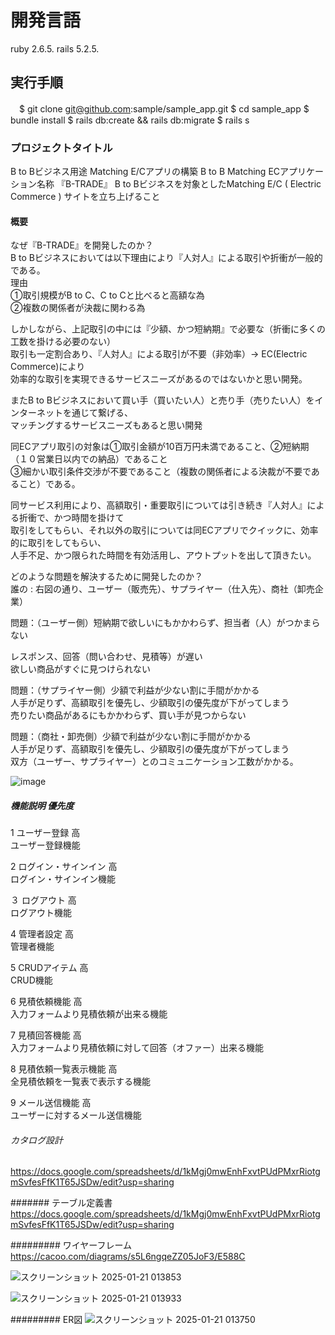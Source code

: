 # 開発言語
   ruby 2.6.5.
   rails 5.2.5.

## 実行手順
　$ git clone git@github.com:sample/sample_app.git
  $ cd sample_app
  $ bundle install
  $ rails db:create && rails db:migrate
  $ rails s

### プロジェクトタイトル
  B to Bビジネス用途 Matching E/Cアプリの構築 
  B to B Matching ECアプリケーション名称 『B-TRADE』
  B to Bビジネスを対象としたMatching E/C ( Electric Commerce ) サイトを立ち上げること

#### 概要
なぜ『B-TRADE』を開発したのか？		
B to Bビジネスにおいては以下理由により『人対人』による取引や折衝が一般的である。												
理由												
①取引規模がB to C、C to Cと比べると高額な為												
②複数の関係者が決裁に関わる為												
												
しかしながら、上記取引の中には『少額、かつ短納期』で必要な（折衝に多くの工数を掛ける必要のない）												
取引も一定割合あり、『人対人』による取引が不要（非効率）→ EC(Electric Commerce)により												
効率的な取引を実現できるサービスニーズがあるのではないかと思い開発。												
												
またB to Bビジネスにおいて買い手（買いたい人）と売り手（売りたい人）をインターネットを通じて繋げる、												
マッチングするサービスニーズもあると思い開発												
																						
同ECアプリ取引の対象は①取引金額が10百万円未満であること、②短納期（１０営業日以内での納品）であること												
③細かい取引条件交渉が不要であること（複数の関係者による決裁が不要であること）である。												
												
同サービス利用により、高額取引・重要取引については引き続き『人対人』による折衝で、かつ時間を掛けて												
取引をしてもらい、それ以外の取引については同ECアプリでクイックに、効率的に取引をしてもらい、												
人手不足、かつ限られた時間を有効活用し、アウトプットを出して頂きたい。												
												
																							
どのような問題を解決するために開発したのか？												
誰の : 右図の通り、ユーザー（販売先）、サプライヤー（仕入先）、商社（卸売企業）												
												
問題：（ユーザー側）短納期で欲しいにもかかわらず、担当者（人）がつかまらない			
									
レスポンス、回答（問い合わせ、見積等）が遅い												
欲しい商品がすぐに見つけられない												
												
問題：（サプライヤー側）少額で利益が少ない割に手間がかかる												
人手が足りず、高額取引を優先し、少額取引の優先度が下がってしまう												
売りたい商品があるにもかかわらず、買い手が見つからない												
												
問題：（商社・卸売側）少額で利益が少ない割に手間がかかる												
人手が足りず、高額取引を優先し、少額取引の優先度が下がってしまう												
双方（ユーザー、サプライヤー）とのコミュニケーション工数がかかる。														

![image](https://github.com/user-attachments/assets/61c37c84-3981-4784-8719-89039a105b08)


##### 機能説明											優先度						
																			
1		ユーザー登録										高						
		ユーザー登録機能																	
																			
2		ログイン・サインイン									高						
		ログイン・サインイン機能																	
																			
３		ログアウト										高						
		ログアウト機能																	
																			
4		管理者設定										高						
		管理者機能																	
																			
5		CRUDアイテム										高						
		CRUD機能																	
																			
6		見積依頼機能										高						
		入力フォームより見積依頼が出来る機能																	
																		
7		見積回答機能										高						
		入力フォームより見積依頼に対して回答（オファー）出来る機能																	
																			
8		見積依頼一覧表示機能									高						
		全見積依頼を一覧表で表示する機能																	
																			
9		メール送信機能										高						
		ユーザーに対するメール送信機能																								


###### カタログ設計
https://docs.google.com/spreadsheets/d/1kMgj0mwEnhFxvtPUdPMxrRiotgmSvfesFfK1T65JSDw/edit?usp=sharing
 
####### テーブル定義書
https://docs.google.com/spreadsheets/d/1kMgj0mwEnhFxvtPUdPMxrRiotgmSvfesFfK1T65JSDw/edit?usp=sharing


######### ワイヤーフレーム
https://cacoo.com/diagrams/s5L6ngqeZZ05JoF3/E588C

![スクリーンショット 2025-01-21 013853](https://github.com/user-attachments/assets/f9e850cc-61ae-4987-a80a-ff7ec1f293b3)

![スクリーンショット 2025-01-21 013933](https://github.com/user-attachments/assets/1ff6c90f-e15a-4cf0-a631-48ace25225f7)

######### ER図
![スクリーンショット 2025-01-21 013750](https://github.com/user-attachments/assets/44a50346-000a-4fb6-ac80-b9306944af1a)








